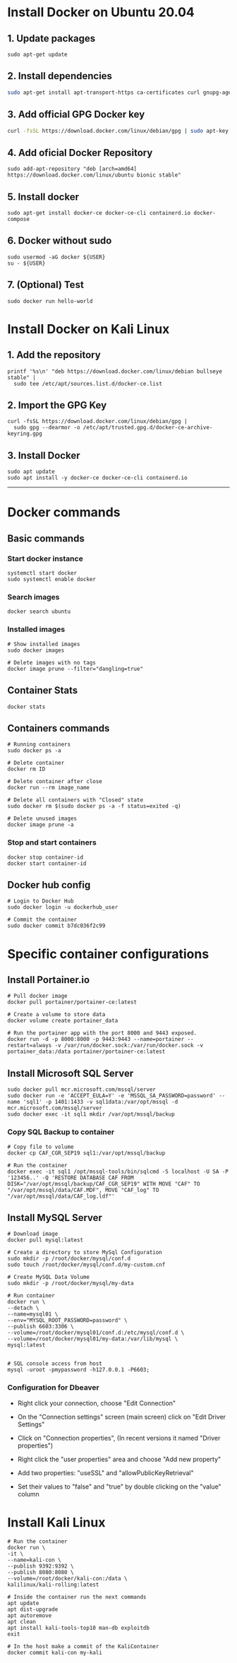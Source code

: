# Install Docker on Ubuntu 20.04

## 1. Update packages
```
sudo apt-get update
```

## 2. Install dependencies
```bash
sudo apt-get install apt-transport-https ca-certificates curl gnupg-agent software-properties-common
```

## 3. Add official GPG Docker key
```bash
curl -fsSL https://download.docker.com/linux/debian/gpg | sudo apt-key add -
```

## 4. Add oficial Docker Repository
```
sudo add-apt-repository "deb [arch=amd64] https://download.docker.com/linux/ubuntu bionic stable"
```

## 5. Install docker
```
sudo apt-get install docker-ce docker-ce-cli containerd.io docker-compose
```

## 6. Docker without sudo
```console
sudo usermod -aG docker ${USER}
su - ${USER}
```

## 7. (Optional) Test
```
sudo docker run hello-world
```

# Install Docker on Kali Linux
## 1. Add the repository

```
printf '%s\n' "deb https://download.docker.com/linux/debian bullseye stable" |
  sudo tee /etc/apt/sources.list.d/docker-ce.list
```

## 2. Import the GPG Key
```
curl -fsSL https://download.docker.com/linux/debian/gpg |
  sudo gpg --dearmor -o /etc/apt/trusted.gpg.d/docker-ce-archive-keyring.gpg
```

## 3. Install Docker
```
sudo apt update
sudo apt install -y docker-ce docker-ce-cli containerd.io
```

---

# Docker commands

## Basic commands

### Start docker instance
```
systemctl start docker
sudo systemctl enable docker
```

### Search images
```
docker search ubuntu
```

### Installed images
```
# Show installed images
sudo docker images

# Delete images with no tags
docker image prune --filter="dangling=true"
```

## Container Stats
```
docker stats
```

## Containers commands

```
# Running containers
sudo docker ps -a

# Delete container
docker rm ID

# Delete container after close
docker run --rm image_name

# Delete all containers with "Closed" state
sudo docker rm $(sudo docker ps -a -f status=exited -q)

# Delete unused images
docker image prune -a
```
### Stop and start containers
```
docker stop container-id
docker start container-id
```

## Docker hub config
```
# Login to Docker Hub
sudo docker login -u dockerhub_user

# Commit the container
sudo docker commit b7dc036f2c99

```

# Specific container configurations

## Install Portainer.io
```
# Pull docker image
docker pull portainer/portainer-ce:latest

# Create a volume to store data
docker volume create portainer_data

# Run the portainer app with the port 8000 and 9443 exposed.
docker run -d -p 8000:8000 -p 9443:9443 --name=portainer --restart=always -v /var/run/docker.sock:/var/run/docker.sock -v portainer_data:/data portainer/portainer-ce:latest
```

## Install Microsoft SQL Server
```
sudo docker pull mcr.microsoft.com/mssql/server
sudo docker run -e 'ACCEPT_EULA=Y' -e 'MSSQL_SA_PASSWORD=password' --name 'sql1' -p 1401:1433 -v sql1data:/var/opt/mssql -d mcr.microsoft.com/mssql/server
sudo docker exec -it sql1 mkdir /var/opt/mssql/backup
```

### Copy SQL Backup to container
```
# Copy file to volume
docker cp CAF_CGR_SEP19 sql1:/var/opt/mssql/backup

# Run the container
docker exec -it sql1 /opt/mssql-tools/bin/sqlcmd -S localhost -U SA -P '123456..' -Q 'RESTORE DATABASE CAF FROM DISK="/var/opt/mssql/backup/CAF_CGR_SEP19" WITH MOVE "CAF" TO "/var/opt/mssql/data/CAF.MDF", MOVE "CAF_log" TO "/var/opt/mssql/data/CAF_log.ldf"'  
```

## Install MySQL Server
```
# Download image
docker pull mysql:latest

# Create a directory to store MySql Configuration
sudo mkdir -p /root/docker/mysql/conf.d
sudo touch /root/docker/mysql/conf.d/my-custom.cnf

# Create MySQL Data Volume
sudo mkdir -p /root/docker/mysql/my-data

# Run container
docker run \
--detach \
--name=mysql01 \
--env="MYSQL_ROOT_PASSWORD=password" \
--publish 6603:3306 \
--volume=/root/docker/mysql01/conf.d:/etc/mysql/conf.d \
--volume=/root/docker/mysql01/my-data:/var/lib/mysql \
mysql:latest


# SQL console access from host
mysql -uroot -pmypassword -h127.0.0.1 -P6603;
```



### Configuration for Dbeaver
* Right click your connection, choose "Edit Connection"

* On the "Connection settings" screen (main screen) click on "Edit Driver Settings"

* Click on "Connection properties", (In recent versions it named "Driver properties")

* Right click the "user properties" area and choose "Add new property"

* Add two properties: "useSSL" and "allowPublicKeyRetrieval"

* Set their values to "false" and "true" by double clicking on the "value" column

# Install Kali Linux
```
# Run the container
docker run \
-it \
--name=kali-con \
--publish 9392:9392 \
--publish 8080:8080 \
--volume=/root/docker/kali-con:/data \
kalilinux/kali-rolling:latest

# Inside the container run the next commands
apt update
apt dist-upgrade
apt autoremove
apt clean
apt install kali-tools-top10 man-db exploitdb
exit

# In the host make a commit of the KaliContainer
docker commit kali-con my-kali
```
```
